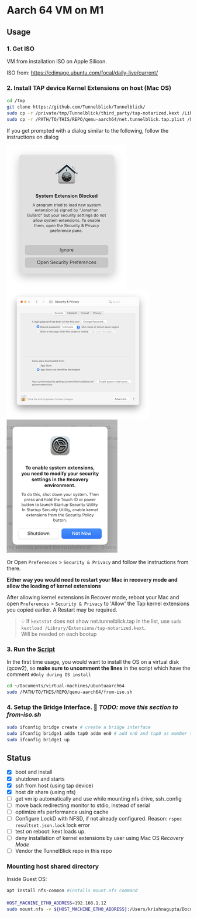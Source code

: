 # Aarch 64 VM on M1
## Usage
### 1. Get ISO
VM from installation ISO on Apple Silicon.

ISO from: https://cdimage.ubuntu.com/focal/daily-live/current/ 

### 2. Install TAP device Kernel Extensions on host (Mac OS)
```sh
cd /tmp 
git clone https://github.com/Tunnelblick/Tunnelblick/
sudo cp -r /private/tmp/Tunnelblick/third_party/tap-notarized.kext /Library/Extensions/
sudo cp -r /PATH/TO/THIS/REPO/qemu-aarch64/net.tunnelblick.tap.plist /Library/LaunchDaemons/
```
If you get prompted with a dialog similar to the following, follow the instructions on dialog 

<img src="images/a-program-tried-to-load-a-new-system-extension-2021-02-01.png"> 
<br />
<img src="images/current-security-settings-prevent-installation-of-system-extensions-2021-02-01.png"> 
<br />
<img src="images/you-need-to-modify-security-settings-in-recovery-2021-02-01.png">

Or Open `Preferences` > `Security & Privacy` and follow the instructions from there. 

**Either way you would need to restart your Mac in recovery mode and allow the loading of kernel extensions**

After allowing kernel extensions in Recover mode, reboot your Mac and open `Preferences` > `Security & Privacy` to 'Allow' the Tap kernel extensions you copied earlier. A Restart may be required.

> 💡 If `kextstat` does not show net.tunnelblick.tap in the list, use `sudo kextload /Library/Extensions/tap-notarized.kext`. \
Will be needed on each bootup

<!-- **In a separate shell, which you make sure to keep alive**
```sh
sudo su - 
exec 4<>/dev/tap0  # opens device, creates interface tap0
ifconfig tap0
ifconfig tap0 inet 10.0.2.9/24 #assign some value to tap0
``` -->

### 3. Run the <a href="from-iso.sh">Script</a>
In the first time usage, you would want to install the OS on a virtual disk (qcow2), so **make sure to uncomment the lines** in the script which have the comment `#Only during OS install`
```sh
cd ~/Documents/virtual-machines/ubuntuaarch64
sudo /PATH/TO/THIS/REPO/qemu-aarch64/from-iso.sh
```


### 4. Setup the Bridge Interface. 📝 _TODO: move this section to from-iso.sh_
```sh
sudo ifconfig bridge create # create a bridge interface
sudo ifconfig bridge1 addm tap0 addm en0 # add en0 and tap0 as member to bridge1
sudo ifconfig bridge1 up
```

## Status
- [x] boot and install
- [x] shutdown and starts
- [x] ssh from host (using tap device)
- [x] host dir share (using nfs)
- [ ] get vm ip automatically and use while mounting nfs drive, ssh_config
- [ ] move back redirecting monitor to stdio, instead of serial
- [ ] optimize nfs performance using cache
- [ ] Configure LockD with NFSD, if not already configured. Reason: `rspec` `resultset.json.lock` lock error
- [ ] test on reboot: kext loads up.
- [ ] deny installation of kernel extensions by user using Mac OS _Recovery Mode_
- [ ] Vendor the TunnelBlick repo in this repo

### Mounting host shared directory
Inside Guest OS:
```sh
apt install nfs-common #installs mount.nfs command

HOST_MACHINE_ETH0_ADDRESS=192.168.1.12
sudo mount.nfs -v ${HOST_MACHINE_ETH0_ADDRESS}:/Users/krishnagupta/Documents/git-repos /mnt -o vers=3
```
